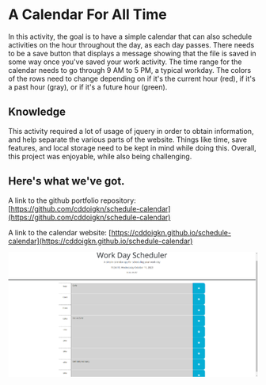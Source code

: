 # A Calendar For All Time 

In this activity, the goal is to have a simple calendar that can also schedule activities on the hour throughout the day, as each day passes. There needs to be a save button that displays a message showing that the file is saved in some way once you've saved your work activity. The time range for the calendar needs to go through 9 AM to 5 PM, a typical workday. The colors of the rows need to change depending on if it's the current hour (red), if it's a past hour (gray), or if it's a future hour (green).

## Knowledge

This activity required a lot of usage of jquery in order to obtain information, and help separate the various parts of the website. Things like time, save features, and local storage need to be kept in mind while doing this. Overall, this project was enjoyable, while also being challenging.

## Here's what we've got.

A link to the github portfolio repository: [https://github.com/cddoigkn/schedule-calendar](https://github.com/cddoigkn/schedule-calendar)

A link to the calendar website: [https://cddoigkn.github.io/schedule-calendar](https://cddoigkn.github.io/schedule-calendar)

![This is a screenshot of the calendar](./Develop/images/workdaycalendar.png)